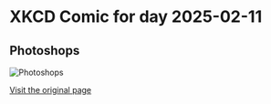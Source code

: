 
# XKCD Comic for day 2025-02-11

## Photoshops

![Photoshops](https://imgs.xkcd.com/comics/photoshops.png "When I look into your eyes, I see JPEG artifacts.  I can tell by the pixels that we're wrong for each other.")

[Visit the original page](https://xkcd.com/331/)
